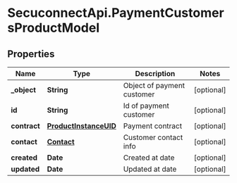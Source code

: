 # SecuconnectApi.PaymentCustomersProductModel

## Properties
Name | Type | Description | Notes
------------ | ------------- | ------------- | -------------
**_object** | **String** | Object of payment customer | [optional] 
**id** | **String** | Id of payment customer | [optional] 
**contract** | [**ProductInstanceUID**](ProductInstanceUID.md) | Payment contract | [optional] 
**contact** | [**Contact**](Contact.md) | Customer contact info | [optional] 
**created** | **Date** | Created at date | [optional] 
**updated** | **Date** | Updated at date | [optional] 


